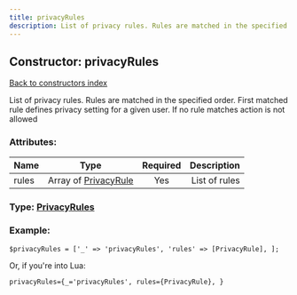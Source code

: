 ```yaml
---
title: privacyRules
description: List of privacy rules. Rules are matched in the specified order. First matched rule defines privacy setting for a given user. If no rule matches action is not allowed
---
```

## Constructor: privacyRules  
[Back to constructors index](index.md)



List of privacy rules. Rules are matched in the specified order. First matched rule defines privacy setting for a given user. If no rule matches action is not allowed

### Attributes:

| Name     |    Type       | Required | Description |
|----------|:-------------:|:--------:|------------:|
|rules|Array of [PrivacyRule](../constructors/PrivacyRule.md) | Yes|List of rules|



### Type: [PrivacyRules](../types/PrivacyRules.md)


### Example:

```
$privacyRules = ['_' => 'privacyRules', 'rules' => [PrivacyRule], ];
```  

Or, if you're into Lua:  


```
privacyRules={_='privacyRules', rules={PrivacyRule}, }

```


